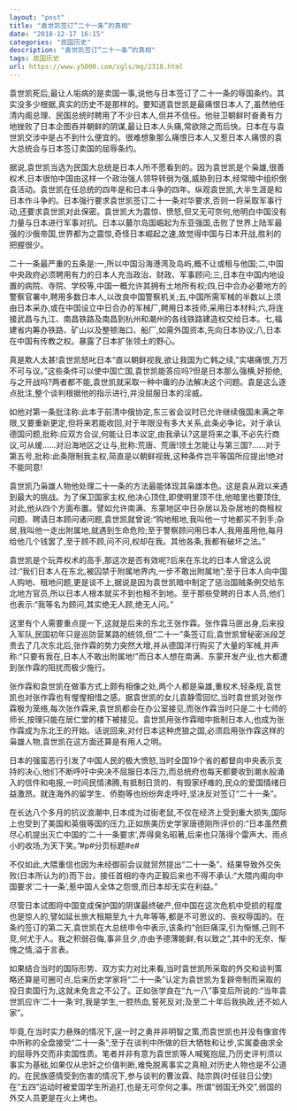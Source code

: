```yaml
---
layout: "post"
title: "袁世凯签订“二十一条”的真相"
date: "2018-12-17 16:15"
categories: "民国历史"
description: "袁世凯签订“二十一条”的真相"
tags: 民国历史
url: https://www.y5000.com/zgls/mg/2318.html
---
```






袁世凯死后,最让人垢病的是卖国一事,说他与日本签订了二十一条的辱国条约。其实没多少根据,真实的历史不是那样的。要知道袁世凯是最痛恨日本人了,虽然他任清内阁总理、民国总统时聘用了不少日本人,但并不信任。他驻卫朝鲜时奋勇有力地挫败了日本企图吞并朝鲜的阴谋,最让日本人头痛,常欲除之而后快。日本在与袁世凯交涉中是占不到什么便宜的。很难想象那么痛恨日本人,又惹日本人痛恨的袁大总统会与日本签订卖国的屈辱条约。

据说,袁世凯当选为民国大总统是日本人所不愿看到的。因为袁世凯是个枭雄,很善权术,日本很怕中国由这样一个政治强人领导转弱为强,威胁到日本,经常暗中组织倒袁活动。袁世凯在任总统的四年是和日本斗争的四年。纵观袁世凯,大半生涯是和日本作斗争的。日本强行要求袁世凯签订二十一条对华要求,否则一将采取军事行动,还要求袁世凯对此保密。袁世凯大为震惊、愤怒,但又无可奈何,他明白中国没有力量与日本进行军事对抗。日本以蕞尔岛国崛起为东亚强国,击败了世界上陆军最强的沙俄帝国,世界都为之震惊,奇怪日本崛起之速,故觉得中国与日本开战,胜利的把握很少。

二十一条最严重的五条是:一,所以中国沿海港湾及岛屿,概不让或租与他国;二,中国中央政府必须聘用有力的日本人充当政治、财政、军事顾问;三,日本在中国内地设置的病院、寺院、学校等,中国一概允许其拥有土地所有权;四,日中合办必要地方的警察官署中,聘用多数日本人,以改良中国警察机关;五,中国所需军械的半数以上须由日本采办,或在中国设立中日合办的军械厂,聘用日本技师,采用日本材料;六,将连接武昌与九江、南昌铁路及南昌到杭州和潮州的各线铁路建造权交给日本。七,福建省内筹办铁路、矿山以及整顿海口、船厂,如需外国资本,先向日本协议;八,日本在中国有传教之权。暴露了日本扩张领土的野心。

真是欺人太甚!袁世凯怒叱日本“直以朝鲜视我,欲让我国为亡韩之续,”实堪痛恨,万万不可与议。”这些条件可以使中国亡国,袁世凯能答应吗?但是日本那么强横,好拒绝,与之开战吗?两者都不能,袁世凯就采取一种中庸的办法解决这个问题。袁是这么逐点批注,整个谈判根据他的指示进行,并没屈服日本的淫威。

如他对第一条批注称:此本于前清中俄协定,东三省会议时已允许继续俄国未满之年限,又要重新更定,但将来若能收回,对于年限没有多大关系,此条必争论。对于承认德国问题,批称:应双方合议,何能让日本议定,由我承认?这是将来之事,不必先行商议,可从缓......对沿海地区之让与,批称:荒唐、荒唐!领土怎能让与第三国?......对于第五号,批称:此条限制我主权,简直是以朝鲜视我,这种条件岂平等国所应提出!绝对不能同意!

袁世凯乃枭雄人物他处理二十一条的方法最能体现其枭雄本色。这是袁从政以来遇到最大的挑战。为了保卫国家主权,他决心顶住,即使明里顶不住,他暗里也要顶住,对此,他从四个方面布置。譬如允许南满、东蒙地区中日杂居以及杂居地的商租权问题、聘请日本顾问诸问题,袁世凯就曾说:“购地租地,我叫他一寸地都买不到手;杂居,我叫他一走出附属地,就遇到生命危险;至于警察顾问用日本人,我用虽用他,每月给他几个钱罢了,至于顾不顾,问不问,权却在我。其他各条,我都有破坏之法。”

袁世凯是个玩弄权术的高手,那这次是否有效呢?后来在东北的日本人曾这么说过:“我们日本人在东北,被囚禁于附属地界内,一步不敢出附属地”;至于日本人向中国人购地、租地问题,更是谈不上,据说是因为袁世凯暗中制定了惩治国贼条例交给东北地方官员,所以日本人根本就买不到也租不到地。至于那些受聘的日本人员,他们也表示:“我等名为顾问,其实绝无人顾,绝无人问。”

这里有个人需要重点提一下,这就是后来的东北王张作霖。张作霖马匪出身,后来投入军队,民国初年只是巡防营某路的统领,但“二十一”条签订后,袁世凯曾秘密派段芝贵去了几次东北后,张作霖的势力突然大增,并从德国洋行购买了大量的军械,并声称:“只要有我在,日本人不敢出附属地!”而日本人想在南满、东蒙开发产业,也大都遭到张作霖的阻扰而极少施行。

张作霖和袁世凯在做事方式上颇有相像之处,两个人都是枭雄,重权术,轻条规,袁世凯也对张作霖也有惺惺相惜之感。据袁世凯的女儿袁静雪回忆,当时袁世凯对张作霖极为笼络,每次张作霖来,袁世凯都会在办公室接见,而张作霖当时只是二十七师的师长,按理只能在居仁堂的楼下被接见。袁世凯用张作霖暗中抵制日本人,也成为张作霖成为东北王的开始。话说回来,对付日本这种虎狼之国,必须启用张作霖这样的枭雄人物,袁世凯在这方面还算是有用人之明。

日本的强蛮恶行引发了中国人民的极大愤怒,当时全国19个省的都督向中央表示支持的决心,他们不断呼吁中央决不屈服日本压力,而总统府也每天都要收到潮水般涌入的信件和电报,一时间民情沸腾,有抵制日货的、有毁家纾难的,民众的爱国情绪日益激昂。就连海外的留学生、侨胞等也纷纷奔走呼吁,坚决反对签订“二十一条”。

在长达八个多月的抗议浪潮中,日本成为过街老鼠,不仅在经济上受到重大损失,国际上也受到了美国和英俄等国的压力,正如旅美历史学家唐德刚所评价的:“日本虽然费尽心机提出灭亡中国的‘二十一条要求’,弄得臭名昭著,后来也只落得个雷声大、雨点小的收场,为天下笑。”#p#分页标题#e#

不仅如此,大隈重信也因为未经御前会议就贸然提出“二十一条”、结果导致外交失败(日本所认为的)而下台。接任首相的寺内正毅后来也不得不承认:“大隈内阁向中国要求‘二十一条’,惹中国人全体之怨恨,而日本却无实在利益。”

尽管日本试图将中国变成保护国的阴谋最终破产,但中国在这次危机中受损的程度也是惊人的,譬如延长旅大租期至九十九年等等,都是不可思议的、丧权辱国的。在条约签订的第二天,袁世凯在大总统申令中表示,该条约“创巨痛深,引为惭憾,己则不竞,何尤于人。我之积弱召侮,事非旦夕,亦由予德薄能鲜,有以致之”,其中的无奈、惭愧之情,溢于言表。

如果结合当时的国际形势、双方实力对比来看,当时袁世凯所采取的外交和谈判策略还算是可圈可点,后来历史学家将“二十一条”认定为袁世凯为复辟帝制而采取的投日卖国行为,这就未免言之不公了。正如张学良在“九一八”事变后所说的:“当年袁世凯应许‘二十一条’时,我是学生,一腔热血,誓死反对;及至二十年后我执政,还不如人家”。

毕竟,在当时实力悬殊的情况下,逞一时之勇并非明智之策,而袁世凯也并没有像宣传中所称的全盘接受“二十一条”;至于在谈判中所做的巨大牺牲和让步,实属委曲求全的屈辱外交而非卖国性质。笔者并非有意为袁世凯等人喊冤抱屈,乃历史评判须以事实为基础,如果仅从忠奸之价值判断,难免脱离事实之真相,对历史人物也是不公道的。在民族感情受到伤害的情况下,参与谈判的曹汝霖、陆宗舆(时任驻日公使)在“五四”运动时被爱国学生所追打,也是无可奈何之事。所谓“弱国无外交”,弱国的外交人员更是在火上烤也。
